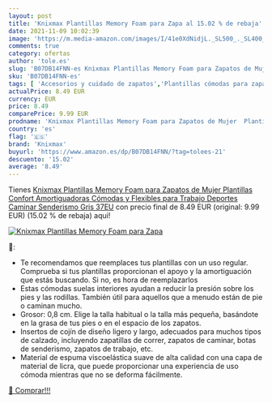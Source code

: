 ```yaml
---
layout: post
title: 'Knixmax Plantillas Memory Foam para Zapa al 15.02 % de rebaja'
date: 2021-11-09 10:02:39
image: 'https://m.media-amazon.com/images/I/41e0XdNidjL._SL500_._SL400_.jpg'
comments: true
category: ofertas
author: 'tole.es'
slug: 'B07DB14FNN-es Knixmax Plantillas Memory Foam para Zapatos de Mujer...'
sku: 'B07DB14FNN-es'
tags: [ 'Accesorios y cuidado de zapatos','Plantillas cómodas para zapatos','Plantillas para zapatos','Zapatos y complementos','knixmax','zapatos', ]
actualPrice: 8.49 EUR
currency: EUR
price: 8.49
comparePrice: 9.99 EUR
prodname: 'Knixmax Plantillas Memory Foam para Zapatos de Mujer  Plantillas Confort Amortiguadoras Cómodas y Flexibles para Trabajo  Deportes  Caminar  Senderismo Gris 37EU'
country: 'es'
flag: '🇪🇸'
brand: 'Knixmax'
buyurl: 'https://www.amazon.es/dp/B07DB14FNN/?tag=tolees-21'
descuento: '15.02'
average: '8.49'
---
```


Tienes [Knixmax Plantillas Memory Foam para Zapatos de Mujer  Plantillas Confort Amortiguadoras Cómodas y Flexibles para Trabajo  Deportes  Caminar  Senderismo Gris 37EU](https://www.amazon.es/dp/B07DB14FNN/?tag=tolees-21) con precio final de  8.49 EUR (original: 9.99 EUR) (15.02 %  de rebaja) aqui!

[![Knixmax Plantillas Memory Foam para Zapa](https://m.media-amazon.com/images/I/41e0XdNidjL._SL500_._SL400_.jpg)](https://www.amazon.es/dp/B07DB14FNN/?tag=tolees-21)

🔎:

- Te recomendamos que reemplaces tus plantillas con un uso regular. Comprueba si tus plantillas proporcionan el apoyo y la amortiguación que estás buscando. Si no, es hora de reemplazarlos
- Estas cómodas suelas interiores ayudan a reducir la presión sobre los pies y las rodillas. También útil para aquellos que a menudo están de pie o caminan mucho.
- Grosor: 0,8 cm. Elige la talla habitual o la talla más pequeña, basándote en la grasa de tus pies o en el espacio de los zapatos.
- Insertos de cojín de diseño ligero y largo, adecuados para muchos tipos de calzado, incluyendo zapatillas de correr, zapatos de caminar, botas de senderismo, zapatos de trabajo, etc.
- Material de espuma viscoelástica suave de alta calidad con una capa de material de licra, que puede proporcionar una experiencia de uso cómoda mientras que no se deforma fácilmente.

[🛒 Comprar!!!](https://www.amazon.es/dp/B07DB14FNN/?tag=tolees-21)
